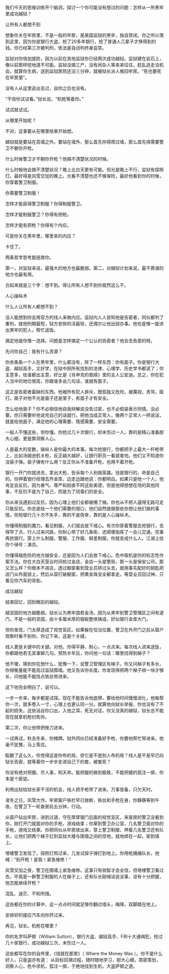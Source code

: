 我们今天的思维训练开个脑洞，探讨一个你可能没有想过的问题：怎样从一所黑牢里成功越狱？

让所有人都想不到

想象你关在牢房里，不是一般的牢房，是美国监狱的黑牢，独自禁闭。你之所以落到这里，因为你是银行大盗，抢了20多年银行，抢了普通人几辈子才挣得到的钱。你已经第三次被判刑，依法是自动判终身监禁。

监狱对你倍加提防，因为以前在其他监狱你已经两次成功越狱。监狱建在岩石上，像以前那样挖地道不可能。监狱没搞三产，没有闲杂人等来来往往，趁乱逃走没机会。就算你生病，送到监狱医院还没三分钟，就被狱长派人推回牢房。“死也要死在牢房里”。

没有人从这里逃出去过，自你之后也没有。

“不信你试试看。”狱长说，“机枪等着你。”

试试就试试。

从哪里开始呢？

不对，这事要从在哪里结束开始想。

越狱就是要站在高墙之外。要站在墙外，那么首先你得爬过墙，那么首先得需要警卫不朝你开枪。

什么时候警卫才不朝你开枪？他搞不清楚状况的时候。

什么时候他会搞不清楚状况？晚上比白天更有可能。但光是晚上不行，监狱有探照灯。最好得是风雪交加的晚上。光看不清楚也还不够保险，最好他看到你的时候，你穿着警卫制服。

你需要警卫制服！

怎样才能获得警卫制服？你得制服警卫。

怎样才能制服警卫？你得有把枪。

怎样才能有把枪？你得有个内应。

可是你关在黑牢里，哪里来的内应？

卡住了。

两条哲学思考能拯救你。

第一，对监狱来说，最强大的地方也最脆弱。第二，对越狱计划来说，最不靠谱的地方也最有用。

合起来就是三个字：想不到。得让所有人想不到你竟然这么干。

人心操纵术

什么人让所有人都想不到？

没人能想到你会用官方的线人来做内应。监狱内人人皆知他是告密者，同伙都判了重刑，就他刑期最短，狱方安排的活最轻，还偶尔让他出狱办事。他也是惟一能进出黑牢的犯人，帮忙送饭。

搞定他是你惟一选择。问题是怎样搞定一个公认的告密者？他会去告密的呀。

先问你自己：我有什么资源？

你赤条条一个人在黑牢里，什么都没有，除了一样东西：你有面子。你是银行大盗、越狱高手，又好学，在狱中把所有找到的法律、心理学、历史学书都读了；你主意多，给谁都出主意，好比是《肖申克的救赎》里的主人公安迪。总之，你在犯人当中的地位很高，你跟谁多说几句话，谁就有面子。

这正是告密者最缺的东西。他被所有犯人排斥，既孤独又危险，被蔑视，责骂，殴打。面子对他不光是面子还是里子，有面子才有安全。

怎么给他面子？你不必相信他自我辩解说没告过密，也不必假装表示同情。没必要。你只需要听他说完自己的话就行。把他当成正常人，像两个正常人一样说话，就是给他面子，满足他的心理需要、情感需要、安全需要。

一般人不懂这些，但你懂。你抢过几十次银行，却未伤过一人，靠的是精心准备胆大心细，更是靠洞察人心。

人是最大的变数，操纵人是你最大的本事。每次抢银行，你都把手上最大一杆枪带上，比如汤姆逊机关枪，反正越大越好，让银行职员一看就害怕，他们又不知道你没装子弹。装子弹有什么用？反正你从不准备开枪，也用不着开枪。

银行一开门你就进去，拿出大枪，告诉每个人别做英雄。钱是银行的，命是自己的。你押着银行经理去开金库，边走边跟他说：你都明白。如果只是他一个人，他肯定会反抗，因为勇气、尊严和刚直不阿这些美德，但是他得想想在场的其他同事，不反抗不是为了自己，而是为了同事们的安全。

你从来没遇到过反抗，因为心理上他们全都被缴了械。你也从不把人逼得无路可走只能反抗。你总是给一个他们需要的借口，他们自然就做那些你想让他们做的事情。你抢银行几十次不失手，靠的不是侥幸，靠的是人心操纵术。

你懂得制服的魔力。看见制服，人们就会放下戒心。有次你穿着警服去抢银行，去得早了点，行人过来问路，你耐心带了好几条街，还顺便指挥了一会儿交通，完事再抢银行。穿上什么制服，警服、工作服、邮差制服，你就变成什么人。江湖上给你个绰号：演员。

你懂得越危险的地方越安全，还是因为人们会放下戒心。危中取机是你的标志性作案手法。你在大白天营业时间抢过金店，金店一头是警局，那一头是保安公司。那又怎么样？你根本不进店，透过橱窗看到营业员转过头去，就用事先配好的钥匙把店门从外面锁上，然后从容打破橱窗，把黄金珠宝全都拿走。等营业员回过神，只看见你汽车的背影。

成功越狱

结束回忆，回到眼前的越狱。

越坚固的地方越脆弱。狱长认为黑牢固若金汤，因为从黑牢到警卫管理区之间有道门，不是一般的坚固，由十多厘米厚的钢板整体铸成，好似银行金库大门。

但你发现，门太厚造成了视觉盲区。如果躲在恰当位置，警卫在外开门之前从窗户观察时看不到你。你记下来，这是个关键。

线人更是关键中的关键。对他，你得平静，耐心，一点点来。每次线人进来送饭，你都跟他若无其事聊几句。预热半年后，你问他一句话：哪里找得到梯子？

他不傻，猜到你在想什么，犹豫一下，说警卫管理区有梯子。你又问梯子有多长，你得衡量能不能高过监狱围墙。他又告诉你长度。你发现得把两个梯子绑一块才够长，问他能不能找点铁丝带进来。

这下他完全明白了，说可以。

一步一步来，每步都是试探。现在不能告诉他底牌，要给他时间慢慢消化，他每帮你一次，就多卷入一寸，心理上也更认同一分。就算他向狱长举报，你也没有了不起的损失。这些话自你口出，入他之耳，死无对证。你又没真的越狱，狱长总不能现在就拿机枪扫死你。

第二次，你让他带把挫刀进来。

一试再试，秋去冬来，你摊牌。狱外同伙已经准备好手枪，你要他帮忙带进来。他毫不犹豫，马上答应。

酝酿了这么久，你觉得这是你布的局，但它是不是别人布的局？线人是不是早已向狱长告密，就等着你一步步走进自己下的套，被套死？

你没有绝对把握。尽人事，知天命。能把握的做到极致，不能把握的孤注一掷，你本是个匪徒。

利用出狱给狱长家干活的机会，线人把手枪带了进来。万事皆备，只欠天时。

凌冬之日，风雪大作。牢房窗户铁栏早已挫断，铁丝和手枪在身，你静静等到午夜，在警卫下一轮查房前五分钟，行动。

从窗户钻出牢房，进到过道，守在厚厚钢门后面的视觉盲区，来查房的警卫没看到你，刚打开门就面对你的手枪，游戏结束；你窜到警卫办公室，几名警卫面对你的手枪，游戏又结束。你把同伙从牢房放出来，穿上警卫制服，押着几名警卫还有队长，让他们把两个梯子扛到监狱大楼与围墙之间的空地，就地绑在一起，架到墙上。

塔楼警卫发现了。探照灯照过来，几发试探子弹打到地上。你用枪捅捅队长，他喊：“别开枪！是我！紧急维修！”

风雪交加之夜，警卫在围墙上紧急维修。这事只有弱智才会全信，但塔楼警卫看过去，毕竟是一群警卫制服的人在梯子上，还有队长刚喊话说没事，没有十分把握，他怎能继续开枪？

混乱、迷茫、不知所措。

这些都在你的计算中，这一点点时间就足够你翻过墙头，绳降，双脚踏在地上。

安排好的接应汽车向你开过来。

再见，狱长。机枪在哪里？

你的名字叫萨顿（William Sutton），银行大盗、越狱高手、FBI十大通缉犯，抢过几十家银行，成功越狱三次，未伤过一人。

这些都写在你的自传里，《钱就在那里》（ Where the Money Was ）。你不是什么好人，只是盗亦有道： 从目标回溯过程，随时随地学习，胆大心细，周密策划，洞察人心，危中求机，孤注一掷，于绝地找到生机，大盗萨顿之道。
